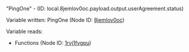 "PingOne" - (ID: local.8jemlov0oc.payload.output.userAgreement.status)

Variable written:
PingOne (Node ID: [8jemlov0oc](../nodes/8jemlov0oc.md))

Variable reads:
* Functions (Node ID: [1rvj1fvgpu](../nodes/1rvj1fvgpu.md))
